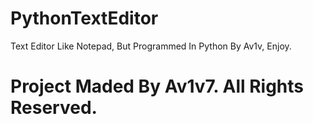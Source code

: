 # PythonTextEditor
Text Editor Like Notepad, But Programmed In Python By Av1v, Enjoy.
# Project Maded By Av1v7. All Rights Reserved.
